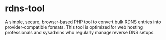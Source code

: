 # rdns-tool
A simple, secure, browser-based PHP tool to convert bulk RDNS entries into provider-compatible formats. This tool is optimized for web hosting professionals and sysadmins who regularly manage reverse DNS setups.
